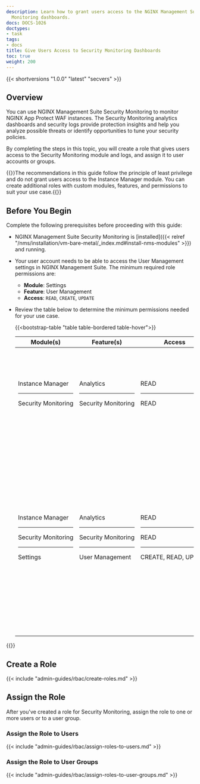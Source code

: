 ```yaml
---
description: Learn how to grant users access to the NGINX Management Suite Security
  Monitoring dashboards.
docs: DOCS-1026
doctypes:
- task
tags:
- docs
title: Give Users Access to Security Monitoring Dashboards
toc: true
weight: 200
---
```


{{< shortversions "1.0.0" "latest" "secvers" >}}

## Overview

You can use NGINX Management Suite Security Monitoring to monitor NGINX App Protect WAF instances. The Security Monitoring analytics dashboards and security logs provide protection insights and help you analyze possible threats or identify opportunities to tune your security policies.

By completing the steps in this topic, you will create a role that gives users access to the Security Monitoring module and logs, and assign it to user accounts or groups.

{{<note>}}The recommendations in this guide follow the principle of least privilege and do not grant users access to the Instance Manager module. You can create additional roles with custom modules, features, and permissions to suit your use case.{{</note>}}

## Before You Begin

Complete the following prerequisites before proceeding with this guide:

- NGINX Management Suite Security Monitoring is [installed]({{< relref "/nms/installation/vm-bare-metal/_index.md#install-nms-modules" >}}) and running.
- Your user account needs to be able to access the User Management settings in NGINX Management Suite.
  The minimum required role permissions are:

  - **Module**: Settings
  - **Feature**: User Management
  - **Access**: `READ`, `CREATE`, `UPDATE`

- Review the table below to determine the minimum permissions needed for your use case.

  {{<bootstrap-table "table table-bordered table-hover">}}

  | Module(s) | Feature(s) | Access | Description |
  |-------|--------|----|--------|
  | Instance&nbsp;Manager <hr> Security&nbsp;Monitoring | Analytics <hr> Security&nbsp;Monitoring | READ <hr> READ  | Read-only access that allows users to view the Security Monitoring dashboards. Users cannot access Instance Manager or Settings.|
  | Instance&nbsp;Manager <hr> Security&nbsp;Monitoring <hr> Settings | Analytics <hr> Security&nbsp;Monitoring <hr>User Management | READ <hr> READ <hr> CREATE,&nbsp;READ,&nbsp;UPDATE| Allows users to view the Security Monitoring dashboards and manage user accounts and roles.<br><br>{{< fa "lightbulb" >}} Recommended for a "super-user" who is responsible for managing other users' access to the security dashboards. This permission set does not allow the user to delete user accounts.|


 {{</bootstrap-table>}}


## Create a Role

{{< include "admin-guides/rbac/create-roles.md" >}}

## Assign the Role

After you've created a role for Security Monitoring, assign the role to one or more users or to a user group.

### Assign the Role to Users

{{< include "admin-guides/rbac/assign-roles-to-users.md" >}}

### Assign the Role to User Groups

{{< include "admin-guides/rbac/assign-roles-to-user-groups.md" >}}
